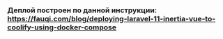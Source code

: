 ### Деплой построен по данной инструкции: https://fauqi.com/blog/deploying-laravel-11-inertia-vue-to-coolify-using-docker-compose
